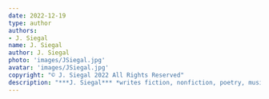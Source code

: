 ```yaml
---
date: 2022-12-19
type: author
authors:
- J. Siegal
name: J. Siegal
author: J. Siegal
photo: 'images/JSiegal.jpg'
avatar: 'images/JSiegal.jpg'
copyright: "© J. Siegal 2022 All Rights Reserved"
description: "***J. Siegal*** *writes fiction, nonfiction, poetry, music, and code. He plays barrelhouse piano and produces the musical group* Red Spot Rhythm Section. *His writing has appeared in* Michigan Quarterly Review *and* Skeptic Magazine, *among others. Currently, he is at work on his first novel. He lives with his wife and two children near Chicago, IL. You can find out more on [his website](https://joshuasiegal.org/) or [Twitter](https://twitter.com/joshuasiegal).*"
---
```


